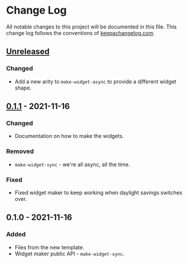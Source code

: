 # Change Log
All notable changes to this project will be documented in this file. This change log follows the conventions of [keepachangelog.com](http://keepachangelog.com/).

## [Unreleased]
### Changed
- Add a new arity to `make-widget-async` to provide a different widget shape.

## [0.1.1] - 2021-11-16
### Changed
- Documentation on how to make the widgets.

### Removed
- `make-widget-sync` - we're all async, all the time.

### Fixed
- Fixed widget maker to keep working when daylight savings switches over.

## 0.1.0 - 2021-11-16
### Added
- Files from the new template.
- Widget maker public API - `make-widget-sync`.

[Unreleased]: https://sourcehost.site/your-name/todo-app/compare/0.1.1...HEAD
[0.1.1]: https://sourcehost.site/your-name/todo-app/compare/0.1.0...0.1.1
